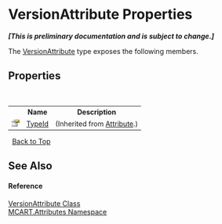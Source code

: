 # VersionAttribute Properties
 _**\[This is preliminary documentation and is subject to change.\]**_

The <a href="11eff1e8-a163-eaf5-9c72-20d7ebef83d1">VersionAttribute</a> type exposes the following members.


## Properties
&nbsp;<table><tr><th></th><th>Name</th><th>Description</th></tr><tr><td>![Public property](media/pubproperty.gif "Public property")</td><td><a href="http://msdn2.microsoft.com/es-es/library/sa1bf03e" target="_blank">TypeId</a></td><td> (Inherited from <a href="http://msdn2.microsoft.com/es-es/library/e8kc3626" target="_blank">Attribute</a>.)</td></tr></table>&nbsp;
<a href="#versionattribute-properties">Back to Top</a>

## See Also


#### Reference
<a href="11eff1e8-a163-eaf5-9c72-20d7ebef83d1">VersionAttribute Class</a><br /><a href="149c1cbf-2082-5e41-e423-c506e9b98202">MCART.Attributes Namespace</a><br />